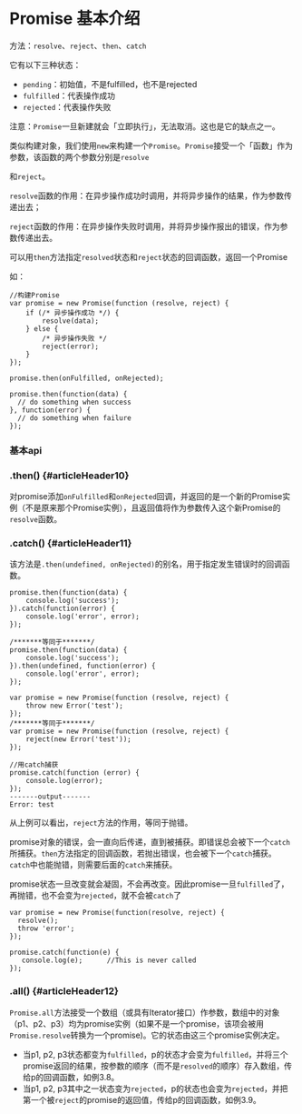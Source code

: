 # Promise 基本介绍

方法：`resolve`、`reject`、`then`、`catch`

它有以下三种状态：

* `pending`：初始值，不是fulfilled，也不是rejected
* `fulfilled`：代表操作成功
* `rejected`：代表操作失败

注意：`Promise`一旦新建就会「立即执行」，无法取消。这也是它的缺点之一。

类似构建对象，我们使用`new`来构建一个`Promise`。`Promise`接受一个「函数」作为参数，该函数的两个参数分别是`resolve`

和`reject`。

`resolve`函数的作用：在异步操作成功时调用，并将异步操作的结果，作为参数传递出去；

`reject`函数的作用：在异步操作失败时调用，并将异步操作报出的错误，作为参数传递出去。

可以用`then`方法指定`resolved`状态和`reject`状态的回调函数，返回一个Promise

如：

```
//构建Promise
var promise = new Promise(function (resolve, reject) {
    if (/* 异步操作成功 */) {
        resolve(data);
    } else {
        /* 异步操作失败 */
        reject(error);
    }
});
```

```
promise.then(onFulfilled, onRejected);

promise.then(function(data) {
  // do something when success
}, function(error) {
  // do something when failure
});
```

### 基本api

### .then\(\) {#articleHeader10}

对promise添加`onFulfilled`和`onRejected`回调，并返回的是一个新的Promise实例（不是原来那个Promise实例），且返回值将作为参数传入这个新Promise的`resolve`函数。

### .catch\(\) {#articleHeader11}

该方法是`.then(undefined, onRejected)`的别名，用于指定发生错误时的回调函数。

```
promise.then(function(data) {
    console.log('success');
}).catch(function(error) {
    console.log('error', error);
});

/*******等同于*******/
promise.then(function(data) {
    console.log('success');
}).then(undefined, function(error) {
    console.log('error', error);
});
```

```
var promise = new Promise(function (resolve, reject) {
    throw new Error('test');
});
/*******等同于*******/
var promise = new Promise(function (resolve, reject) {
    reject(new Error('test'));
});

//用catch捕获
promise.catch(function (error) {
    console.log(error);
});
-------output-------
Error: test
```

从上例可以看出，`reject`方法的作用，等同于抛错。

promise对象的错误，会一直向后传递，直到被捕获。即错误总会被下一个`catch`所捕获。`then`方法指定的回调函数，若抛出错误，也会被下一个`catch`捕获。`catch`中也能抛错，则需要后面的`catch`来捕获。

promise状态一旦改变就会凝固，不会再改变。因此promise一旦`fulfilled`了，再抛错，也不会变为`rejected`，就不会被`catch`了

```
var promise = new Promise(function(resolve, reject) {
  resolve();
  throw 'error';
});

promise.catch(function(e) {
   console.log(e);      //This is never called
});
```

### .all\(\) {#articleHeader12}

`Promise.all`方法接受一个数组（或具有Iterator接口）作参数，数组中的对象（p1、p2、p3）均为promise实例（如果不是一个promise，该项会被用`Promise.resolve`转换为一个promise\)。它的状态由这三个promise实例决定。

* 当p1, p2, p3状态都变为`fulfilled`，p的状态才会变为`fulfilled`，并将三个promise返回的结果，按参数的顺序（而不是`resolved`的顺序）存入数组，传给p的回调函数，如例3.8。
* 当p1, p2, p3其中之一状态变为`rejected`，p的状态也会变为`rejected`，并把第一个被`reject`的promise的返回值，传给p的回调函数，如例3.9。



